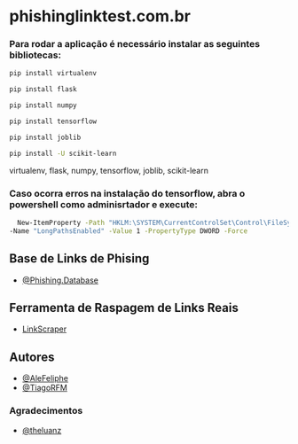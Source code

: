 # phishinglinktest.com.br

### Para rodar a aplicação é necessário instalar as seguintes bibliotecas:

```bash
pip install virtualenv
```
```bash
pip install flask
```
```bash
pip install numpy
```
```bash
pip install tensorflow
```
```bash
pip install joblib
```
```bash
pip install -U scikit-learn
```

virtualenv, flask, numpy, tensorflow, joblib, scikit-learn

### Caso ocorra erros na instalação do tensorflow, abra o powershell como adminisrtador e execute:

```bash
  New-ItemProperty -Path "HKLM:\SYSTEM\CurrentControlSet\Control\FileSystem" `
-Name "LongPathsEnabled" -Value 1 -PropertyType DWORD -Force
```

## Base de Links de Phising

- [@Phishing.Database](https://github.com/mitchellkrogza/Phishing.Database)

## Ferramenta de Raspagem de Links Reais
- [LinkScraper](https://github.com/tiagorfmohr/LinkScraper)

## Autores

- [@AleFeliphe](https://github.com/AleFeliphe)
- [@TiagoRFM](https://github.com/tiagorfmohr)

### Agradecimentos
- [@theluanz](https://github.com/theluanz)
